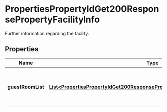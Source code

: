 

# PropertiesPropertyIdGet200ResponsePropertyFacilityInfo

Further information regarding the facility.

## Properties

| Name | Type | Description | Notes |
|------------ | ------------- | ------------- | -------------|
|**guestRoomList** | [**List&lt;PropertiesPropertyIdGet200ResponsePropertyFacilityInfoGuestRoomListInner&gt;**](PropertiesPropertyIdGet200ResponsePropertyFacilityInfoGuestRoomListInner.md) | An array of objects representing a room in the property. |  |



